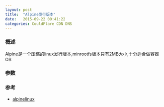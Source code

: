 ```yaml
---
layout: post
title:  "Alpine发行版本"
date:   2015-09-22 09:41:22
categories: CouldFlare CDN DNS
---
```


### 概述
Alpine是一个压缩的linux发行版本,minrootfs版本只有2MB大小,十分适合做容器OS

### 参数

### 参考
+ [alpinelinux](https://alpinelinux.org/)
